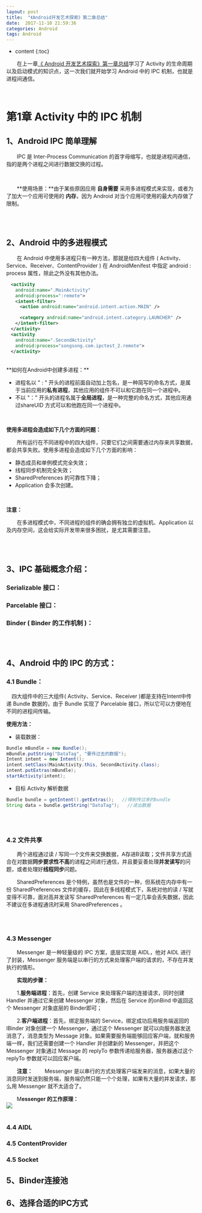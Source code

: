 ```yaml
---
layout: post
title:  "《Android开发艺术探索》第二章总结"
date:  2017-11-10 21:59:36
categories: Android
tags: Android
---
```

* content
{:toc}




　　在上一章[《 Android 开发艺术探索》第一章总结](http://xsong.wang/2017/10/11/AndroidArt/)学习了 Activity 的生命周期以及启动模式的知识点，这一次我们就开始学习 Android 中的 IPC 机制，也就是进程间通信。

<br />


# 第1章 Activity 中的 IPC 机制

## 1、Android IPC 简单理解

　　IPC 是 Inter-Process Communication 的首字母缩写，也就是进程间通信，指的是两个进程之间进行数据交换的过程。

<br />

　　**使用场景：**由于某些原因应用 **自身需要** 采用多进程模式来实现，或者为了加大一个应用可使用的 **内存**，因为 Android 对当个应用可使用的最大内存做了限制。

<br />
<br />

## 2、Android 中的多进程模式
　　在 Android 中使用多进程只有一种方法，那就是给四大组件 ( Activity、Service、Receiver、ContentProvider ) 在 AndroidMenifest 中指定 android : process 属性，除此之外没有其他办法。
<br />

```xml
　<activity
　　android:name=".MainActivity"
　　android:process=":remote">
　　<intent-filter>
　　　<action android:name="android.intent.action.MAIN" />

　　　<category android:name="android.intent.category.LAUNCHER" />
　　</intent-filter>
　</activity>
　<activity
　　android:name=".SecondActivity"
　　android:process="songsong.com.ipctest_2.remote">
　</activity>
```

<br />
**如何在Android中创建多进程：**

 - 进程名以 " : " 开头的进程前面自动加上包名，是一种简写的命名方式，是属于当前应用的**私有进程**，其他应用的组件不可以和它跑在同一个进程中。
 - 不以 "："  开头的进程名属于**全局进程**，是一种完整的命名方式，其他应用通过shareUID 方式可以和他跑在同一个进程中。
<br />

**使用多进程会造成如下几个方面的问题：**

　　所有运行在不同进程中的四大组件，只要它们之间需要通过内存来共享数据，都会共享失败。使用多进程会造成如下几个方面的影响：

- 静态成员和单例模式完全失效；
- 线程同步机制完全失效；
- SharedPreferences 的可靠性下降；
- Application 会多次创建。
<br />

**注意：**

　　在多进程模式中，不同进程的组件的确会拥有独立的虚拟机、Application 以及内存空间，这会给实际开发带来很多困扰，是尤其需要注意。

<br /><br />

## 3、IPC 基础概念介绍：
### Serializable 接口：
### Parcelable 接口：
### Binder ( Binder 的工作机制 )：

<br /><br />


## 4、Android 中的 IPC 的方式：

### 4.1 Bundle：

　四大组件中的三大组件( Activity、Service、Receiver )都是支持在Intent中传递 Bundle 数据的，由于 Bundle 实现了 Parcelable 接口，所以它可以方便地在不同的进程间传输。

**使用方法：**

- 装载数据：

```java
Bundle mBundle = new Bundle();
mBundle.putString("DataTag", "要传过去的数据");
Intent intent = new Intent();
intent.setClass(MainActivity.this, SecondActivity.class);
intent.putExtras(mBundle);
startActivity(intent); 
 ```

- 目标 Activity 解析数据

```java
Bundle bundle = getIntent().getExtras();   //得到传过来的bundle
String data = bundle.getString("DataTag");   //读出数据
```

<br /><br />

### 4.2 文件共享
　　两个进程通过读 / 写同一个文件来交换数据，A存进B读取；文件共享方式适合在对数据**同步要求性不高**的进程之间进行通信，并且要妥善处理**并发读写**的问题，或者处理好**线程同步**问题。

　　SharedPreferences 是个特例，虽然也是文件的一种，但系统在内存中有一份 SharedPreferences 文件的缓存，因此在多线程模式下，系统对他的读 / 写就变得不可靠，面对高并发读写 SharedPreferences 有一定几率会丢失数据，因此不建议在多进程通讯时采用 SharedPreferences 。


<br /><br />

### 4.3 Messenger

　　Messenger 是一种轻量级的 IPC 方案，底层实现是 AIDL，他对 AIDL 进行了封装，Messenger 服务端是以串行的方式来处理客户端的请求的，不存在并发执行的情形。

　　**实现的步骤：**

　　1.**服务端进程**：首先，创建 Service 来处理客户端的连接请求，同时创建 Handler 并通过它来创建 Messenger 对象，然后在 Service 的onBind 中返回这个 Messenger 对象底层的 Binder即可；

　　2.**客户端进程**：首先，绑定服务端的 Service，绑定成功后用服务端返回的 IBinder 对象创建一个 Messenger，通过这个 Messenger 就可以向服务器发送消息了，消息类型为 Message 对象。如果需要服务端能够回应客户端，就和服务端一样，我们还需要创建一个 Handler 并创建新的 Messenger，并把这个 Messenger 对象通过 Message 的 replyTo 参数传递给服务器，服务器通过这个 replyTo 参数就可以回应客户端。

　　**注意：**
　　Messenger 是以串行的方式处理客户端发来的消息，如果大量的消息同时发送到服务端，服务端仍然只能一个个处理，如果有大量的并发请求，那么用 Messenger 就不太适合了。

　　M**essenger 的工作原理：**
<br />
![](https://i.imgur.com/IayPy4M.jpg)
<br />
<br />

### 4.4 AIDL

### 4.5 ContentProvider
### 4.5 Socket
## 5、Binder连接池

## 6、选择合适的IPC方式
